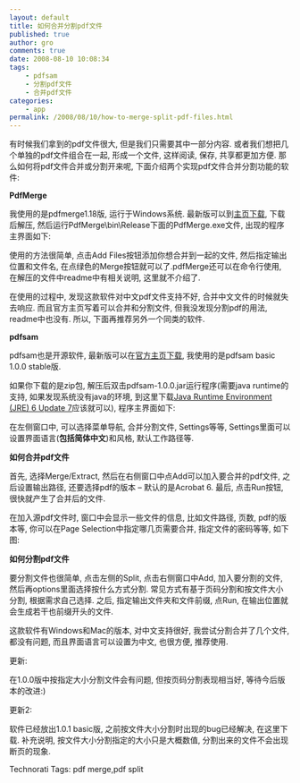 ```yaml
---
layout: default
title: 如何合并分割pdf文件
published: true
author: gro
comments: true
date: 2008-08-10 10:08:34
tags:
    - pdfsam
    - 分割pdf文件
    - 合并pdf文件
categories:
    - app
permalink: /2008/08/10/how-to-merge-split-pdf-files.html
---
```

有时候我们拿到的pdf文件很大, 但是我们只需要其中一部分内容. 或者我们想把几个单独的pdf文件组合在一起, 形成一个文件, 这样阅读, 保存, 共享都更加方便. 那么如何将pdf文件合并或分割开来呢, 下面介绍两个实现pdf文件合并分割功能的软件:

**PdfMerge**

我使用的是pdfmerge1.18版, 运行于Windows系统. 最新版可以到[主页下载][1], 下载后解压, 然后运行PdfMerge\bin\Release下面的PdfMerge.exe文件, 出现的程序主界面如下:

[][2]

使用的方法很简单, 点击Add Files按钮添加你想合并到一起的文件, 然后指定输出位置和文件名, 在点绿色的Merge按钮就可以了.pdfMerge还可以在命令行使用, 在解压的文件中readme中有相关说明, 这里就不介绍了.

在使用的过程中, 发现这款软件对中文pdf文件支持不好, 合并中文文件的时候就失去响应. 而且官方主页写着可以合并和分割文件, 但我没发现分割pdf的用法, readme中也没有. 所以, 下面再推荐另外一个同类的软件.

**pdfsam**

pdfsam也是开源软件, 最新版可以在[官方主页下载][3], 我使用的是pdfsam basic 1.0.0 stable版.

如果你下载的是zip包, 解压后双击pdfsam-1.0.0.jar运行程序(需要java runtime的支持, 如果发现系统没有java的环境, 到这里下载[Java Runtime Environment (JRE) 6 Update 7][4]应该就可以), 程序主界面如下:

[][5]

在左侧窗口中, 可以选择菜单导航, 合并分割文件, Settings等等, Settings里面可以设置界面语言(**包括简体中文**)和风格, 默认工作路径等.

**如何合并pdf文件**

首先, 选择Merge/Extract, 然后在右侧窗口中点Add可以加入要合并的pdf文件, 之后设置输出路径, 还要选择pdf的版本 &#8211; 默认的是Acrobat 6. 最后, 点击Run按钮, 很快就产生了合并后的文件.

在加入源pdf文件时, 窗口中会显示一些文件的信息, 比如文件路径, 页数, pdf的版本等, 你可以在Page Selection中指定哪几页需要合并, 指定文件的密码等等, 如下图:

[][6]

**如何分割pdf文件**

要分割文件也很简单, 点击左侧的Split, 点击右侧窗口中Add, 加入要分割的文件, 然后再options里面选择按什么方式分割. 常见方式有基于页码分割和按文件大小分割, 根据需求自己选择. 之后, 指定输出文件夹和文件前缀, 点Run, 在输出位置就会生成若干也前缀开头的文件.

这款软件有Windows和Mac的版本, 对中文支持很好, 我尝试分割合并了几个文件, 都没有问题, 而且界面语言可以设置为中文, 也很方便, 推荐使用.

更新:

在1.0.0版中按指定大小分割文件会有问题, 但按页码分割表现相当好, 等待今后版本的改进:)

更新2:

软件已经放出1.0.1 basic版, 之前按文件大小分割时出现的bug已经解决, 在这里下载. 补充说明, 按文件大小分割指定的大小只是大概数值, 分割出来的文件不会出现断页的现象.


  Technorati Tags: pdf merge,pdf split






 [1]: http://sourceforge.net/project/platformdownload.php?group_id=217208 "下载pdfMerge"
 [2]: http://getfreeware.net/wp-content/uploads/2008/08/pdfmerge-screenshot.png
 [3]: http://www.pdfsam.org/?page_id=32 "下载pdfsam"
 [4]: http://java.sun.com/javase/downloads/index.jsp "jre download"
 [5]: http://getfreeware.net/wp-content/uploads/2008/08/pdfsam-screenshot.png
 [6]: http://getfreeware.net/wp-content/uploads/2008/08/pdfsam-page-selection.png